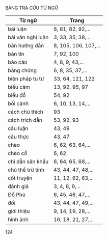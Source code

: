 BẢNG TRA CỨU TỪ NGỮ

Từ ngữ | Trang
--- | ---
bài luận | 8, 81, 82, 92,...
bài văn nghị luận | 3, 33, 35, 38,...
bản hướng dẫn | 8, 105, 106, 107,...
bản tin | 7, 92, 100
báo cáo | 4, 8, 9, 43,...
bằng chứng | 6, 8, 35, 37,...
biện pháp tu từ | 33, 64, 121, 122
biểu cảm | 13, 92, 95, 97
biểu đồ | 54, 92
bối cảnh | 6, 10, 13, 14,...
cách chú thích | 93
cách trích dẫn | 53, 92, 93
câu luận | 43, 49
câu thực | 43, 47
chèo | 6, 62, 63, 64,...
chèo cổ | 6, 62
chỉ dẫn sân khấu | 6, 64, 65, 68,...
chủ thể trữ tình | 43, 44, 47, 48,...
cốt truyện | 11, 12, 62, 63,...
đánh giá | 3, 4, 8, 9,...
Đỗ Phủ | 6, 45, 46, 47,...
đối | 43, 44, 47, 49,...
giới thiệu | 9, 14, 19, 28,...
hình ảnh | 16, 18, 21, 27,...

124